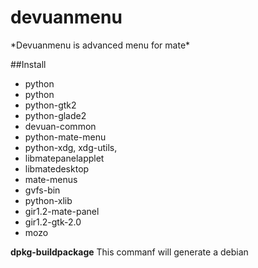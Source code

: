 # devuanmenu
<p>*Devuanmenu is advanced menu for mate*</p>



##Install

 * python 
 * python 
 * python-gtk2
 * python-glade2
 * devuan-common
 * python-mate-menu
 * python-xdg, xdg-utils,
 * libmatepanelapplet
 * libmatedesktop
 * mate-menus
 * gvfs-bin
 * python-xlib
 * gir1.2-mate-panel
 * gir1.2-gtk-2.0
 * mozo


**dpkg-buildpackage**
This commanf will generate a debian
